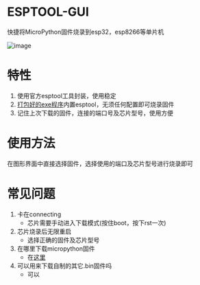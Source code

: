 # ESPTOOL-GUI
快捷将MicroPython固件烧录到esp32，esp8266等单片机


![image](https://user-images.githubusercontent.com/58870893/180613201-436a6cf0-6a6d-4349-9132-56fa20d0b4d8.png)
# 特性
1. 使用官方esptool工具封装，使用稳定
2. [打包好的exe程序](https://github.com/umeiko/MicroPythonESP32QuickBurner/releases/download/esp32MPYQB_lastest/MicroPythonESP32QuickBurner.exe)内置esptool，无须任何配置即可烧录固件
3. 记住上次下载的固件，连接的端口号及芯片型号，使用方便
# 使用方法
在图形界面中直接选择固件，选择使用的端口及芯片型号进行烧录即可
# 常见问题
1. 卡在connecting
    - 芯片需要手动进入下载模式(按住boot，按下rst一次)
2. 芯片烧录后无限重启
    - 选择正确的固件及芯片型号
3. 在哪里下载micropython固件
    - 在[这里](https://micropython.org/download/?port=esp32)
4. 可以用来下载自制的其它.bin固件吗
    - 可以
